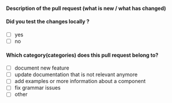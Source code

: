 <!-- For external contributors: Make sure that you are on a new branch that started from `external` branch. -->

#### Description of the pull request (what is new / what has changed)


#### Did you test the changes locally ?
- [ ] yes
- [ ] no

#### Which category(categories) does this pull request belong to?
- [ ] document new feature
- [ ] update documentation that is not relevant anymore
- [ ] add examples or more information about a component
- [ ] fix grammar issues
- [ ] other
